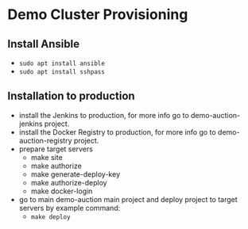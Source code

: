 # Demo Cluster Provisioning


## Install Ansible
- `sudo apt install ansible`
- `sudo apt install sshpass`

## Installation to production
- install the Jenkins to production, for more info go to demo-auction-jenkins project.
- install the Docker Registry to production, for more info go to demo-auction-registry project.
- prepare target servers
    - make site
    - make authorize
    - make generate-deploy-key
    - make authorize-deploy
    - make docker-login
- go to main demo-auction main project and deploy project to target servers by example command:
    - `make deploy`